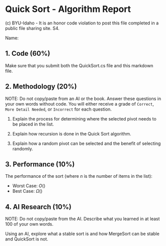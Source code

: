 # Quick Sort - Algorithm Report

(c) BYU-Idaho - It is an honor code violation to post this file completed in a public file sharing site. S4.

Name: 

## 1. Code (60%)

Make sure that you submit both the QuickSort.cs file and this markdown file.

## 2. Methodology (20%)

NOTE: Do not copy/paste from an AI or the book.  Answer these questions in your own words without code.  You will either receive a grade of `Correct`, `More Detail Needed`, or `Incorrect` for each question.

1. Explain the process for determining where the selected pivot needs to be placed in the list.

2. Explain how recursion is done in the Quick Sort algorithm.

3. Explain how a random pivot can be selected and the benefit of selecting randomly.

## 3. Performance (10%)

The performance of the sort (where $n$ is the number of items in the list):

* Worst Case: $O()$
* Best Case: $\Omega()$

## 4. AI Research (10%)

NOTE: Do not copy/paste from the AI.  Describe what you learned in at least 100 of your own words.

Using an AI, explore what a stable sort is and how MergeSort can be stable and QuickSort is not.


